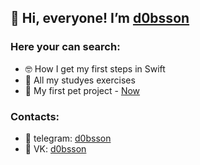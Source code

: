 ## 👋 Hi, everyone! I’m [d0bsson](https://t.me/d0bsson)
### Here your can search:
* 🤓 How I get my first steps in Swift 
* 🙌 All my studyes exercises
* 💪 My first pet project - [Now](https://github.com/d0bsson/Now) 

### Contacts: 
* :bell: telegram: [d0bsson](https://t.me/d0bsson)
* :bell: VK: [d0bsson](https:vk.com/d0bsson)
